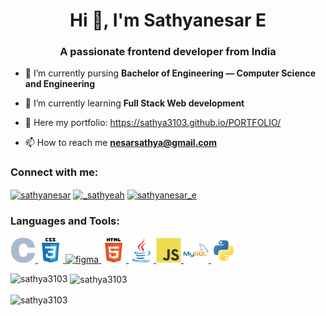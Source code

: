 <h1 align="center">Hi 👋, I'm Sathyanesar E</h1>
<h3 align="center">A passionate frontend developer from India</h3>

- 🔭 I’m currently pursing **Bachelor of Engineering — Computer Science and Engineering**

- 🌱 I’m currently learning **Full Stack Web development**

- 👻 Here my portfolio:  https://sathya3103.github.io/PORTFOLIO/

- 📫 How to reach me **nesarsathya@gmail.com**

<h3 align="left">Connect with me:</h3>
<p align="left">
<a href="https://linkedin.com/in/sathyanesar" target="blank"><img align="center" src="https://raw.githubusercontent.com/rahuldkjain/github-profile-readme-generator/master/src/images/icons/Social/linked-in-alt.svg" alt="sathyanesar" height="30" width="40" /></a>
<a href="https://instagram.com/_sathyeah" target="blank"><img align="center" src="https://raw.githubusercontent.com/rahuldkjain/github-profile-readme-generator/master/src/images/icons/Social/instagram.svg" alt="_sathyeah" height="30" width="40" /></a>
<a href="https://www.leetcode.com/sathyanesar_e" target="blank"><img align="center" src="https://raw.githubusercontent.com/rahuldkjain/github-profile-readme-generator/master/src/images/icons/Social/leet-code.svg" alt="sathyanesar_e" height="30" width="40" /></a>
</p>

<h3 align="left">Languages and Tools:</h3>
<p align="left"> <a href="https://www.cprogramming.com/" target="_blank" rel="noreferrer"> <img src="https://raw.githubusercontent.com/devicons/devicon/master/icons/c/c-original.svg" alt="c" width="40" height="40"/> </a> <a href="https://www.w3schools.com/css/" target="_blank" rel="noreferrer"> <img src="https://raw.githubusercontent.com/devicons/devicon/master/icons/css3/css3-original-wordmark.svg" alt="css3" width="40" height="40"/> </a> <a href="https://www.figma.com/" target="_blank" rel="noreferrer"> <img src="https://www.vectorlogo.zone/logos/figma/figma-icon.svg" alt="figma" width="40" height="40"/> </a> <a href="https://www.w3.org/html/" target="_blank" rel="noreferrer"> <img src="https://raw.githubusercontent.com/devicons/devicon/master/icons/html5/html5-original-wordmark.svg" alt="html5" width="40" height="40"/> </a> <a href="https://www.java.com" target="_blank" rel="noreferrer"> <img src="https://raw.githubusercontent.com/devicons/devicon/master/icons/java/java-original.svg" alt="java" width="40" height="40"/> </a> <a href="https://developer.mozilla.org/en-US/docs/Web/JavaScript" target="_blank" rel="noreferrer"> <img src="https://raw.githubusercontent.com/devicons/devicon/master/icons/javascript/javascript-original.svg" alt="javascript" width="40" height="40"/> </a> <a href="https://www.mysql.com/" target="_blank" rel="noreferrer"> <img src="https://raw.githubusercontent.com/devicons/devicon/master/icons/mysql/mysql-original-wordmark.svg" alt="mysql" width="40" height="40"/> </a> <a href="https://www.python.org" target="_blank" rel="noreferrer"> <img src="https://raw.githubusercontent.com/devicons/devicon/master/icons/python/python-original.svg" alt="python" width="40" height="40"/> </a> </p>

<p><img align="left" src="https://github-readme-stats.vercel.app/api/top-langs?username=sathya3103&show_icons=true&locale=en&layout=compact" alt="sathya3103" /></p>

<p>&nbsp;<img align="center" src="https://github-readme-stats.vercel.app/api?username=sathya3103&show_icons=true&locale=en" alt="sathya3103" /></p>

<p><img align="center" src="https://github-readme-streak-stats.herokuapp.com/?user=sathya3103&" alt="sathya3103" /></p>
